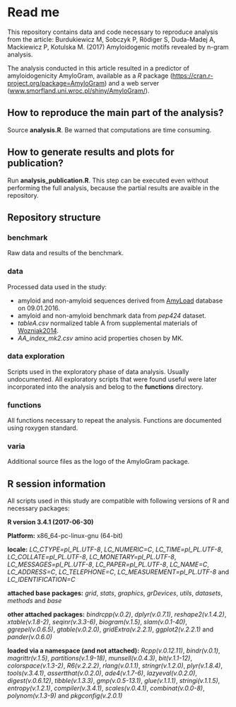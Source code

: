 # Read me

This repository contains data and code necessary to reproduce analysis from the article: Burdukiewicz M, Sobczyk P, Rödiger S, Duda-Madej A, Mackiewicz P, Kotulska M. (2017) Amyloidogenic motifs revealed by n-gram analysis.

The analysis conducted in this article resulted in a predictor of amyloidogenicity AmyloGram, available as a *R* package (https://cran.r-project.org/package=AmyloGram) and a web server (www.smorfland.uni.wroc.pl/shiny/AmyloGram/).

## How to reproduce the main part of the analysis?

Source **analysis.R**. Be warned that computations are time consuming.

## How to generate results and plots for publication?

Run **analysis_publication.R**. This step can be executed even without performing the full analysis, because the partial results are avaible in the repository.

## Repository structure

### benchmark

Raw data and results of the benchmark.

### data

Processed data used in the study: 
* amyloid and non-amyloid sequences derived from [AmyLoad](comprec-lin.iiar.pwr.edu.pl/amyload) database on 09.01.2016.
* amyloid and non-amyloid benchmark data from *pep424* dataset.
* *tableA.csv* normalized table A from supplemental materials of [Wozniak2014](https://dx.doi.org/10.1007/s00894-014-2497-9).
* *AA_index_mk2.csv* amino acid properties chosen by MK.

### data exploration

Scripts used in the exploratory phase of data analysis. Usually undocumented. All exploratory scripts that were found useful were later incorporated into the analysis and belog to the **functions** directory. 

### functions

All functions necessary to repeat the analysis. Functions are documented using roxygen standard. 

### varia

Additional source files as the logo of the AmyloGram package.

## R session information

All scripts used in this study are compatible with following versions of R and necessary packages:

**R version 3.4.1 (2017-06-30)**

**Platform:** x86_64-pc-linux-gnu (64-bit) 

**locale:**
_LC_CTYPE=pl_PL.UTF-8_, _LC_NUMERIC=C_, _LC_TIME=pl_PL.UTF-8_, _LC_COLLATE=pl_PL.UTF-8_, _LC_MONETARY=pl_PL.UTF-8_, _LC_MESSAGES=pl_PL.UTF-8_, _LC_PAPER=pl_PL.UTF-8_, _LC_NAME=C_, _LC_ADDRESS=C_, _LC_TELEPHONE=C_, _LC_MEASUREMENT=pl_PL.UTF-8_ and _LC_IDENTIFICATION=C_

**attached base packages:** 
_grid_, _stats_, _graphics_, _grDevices_, _utils_, _datasets_, _methods_ and _base_

**other attached packages:** 
_bindrcpp(v.0.2)_, _dplyr(v.0.7.1)_, _reshape2(v.1.4.2)_, _xtable(v.1.8-2)_, _seqinr(v.3.3-6)_, _biogram(v.1.5)_, _slam(v.0.1-40)_, _ggrepel(v.0.6.5)_, _gtable(v.0.2.0)_, _gridExtra(v.2.2.1)_, _ggplot2(v.2.2.1)_ and _pander(v.0.6.0)_

**loaded via a namespace (and not attached):** 
_Rcpp(v.0.12.11)_, _bindr(v.0.1)_, _magrittr(v.1.5)_, _partitions(v.1.9-18)_, _munsell(v.0.4.3)_, _bit(v.1.1-12)_, _colorspace(v.1.3-2)_, _R6(v.2.2.2)_, _rlang(v.0.1.1)_, _stringr(v.1.2.0)_, _plyr(v.1.8.4)_, _tools(v.3.4.1)_, _assertthat(v.0.2.0)_, _ade4(v.1.7-6)_, _lazyeval(v.0.2.0)_, _digest(v.0.6.12)_, _tibble(v.1.3.3)_, _gmp(v.0.5-13.1)_, _glue(v.1.1.1)_, _stringi(v.1.1.5)_, _entropy(v.1.2.1)_, _compiler(v.3.4.1)_, _scales(v.0.4.1)_, _combinat(v.0.0-8)_, _polynom(v.1.3-9)_ and _pkgconfig(v.2.0.1)_
